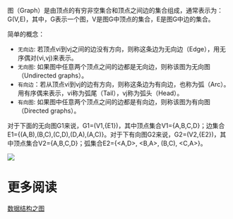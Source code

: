 图（Graph）是由顶点的有穷非空集合和顶点之间边的集合组成，通常表示为：G(V,E)，其中，G表示一个图，V是图G中顶点的集合，E是图G中边的集合。

简单的概念：

* `无向边`: 若顶点vi到vj之间的边没有方向，则称这条边为无向边（Edge），用无序偶对(vi,vj)来表示。
* `无向图`: 如果图中任意两个顶点之间的边都是无向边，则称该图为无向图（Undirected graphs）。
* `有向边`：若从顶点vi到vj的边有方向，则称这条边为有向边，也称为弧（Arc）。用有序偶来表示，vi称为弧尾（Tail），vj称为弧头（Head）。
* `有向图`: 如果图中任意两个顶点之间的边都是有向边，则称该图为有向图（Directed graphs）。

对于下面的无向图G1来说，G1=(V1,{E1})，其中顶点集合V1={A,B,C,D}；边集合E1={(A,B),(B,C),(C,D),(D,A),(A,C)}。对于下有向图G2来说，G2=(V2,{E2})，其中顶点集合V2={A,B,C,D}；弧集合E2={<A,D>, <B,A>, (B,C), <C,A>}。

![][1]



# 更多阅读

[数据结构之图](https://www.zybuluo.com/guoxs/note/249812)

[1]: ../Images/Graph_1.png

